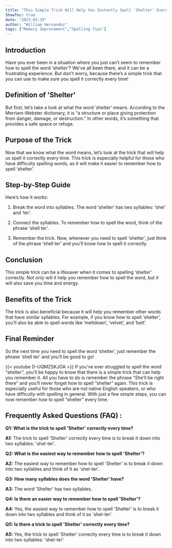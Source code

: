 ```yaml
---
title: "This Simple Trick Will Help You Instantly Spell 'Shelter' Every Time!"
ShowToc: true 
date: "2023-03-29"
author: "William Hernandez" 
tags: ["Memory Improvement","Spelling Tips"]
---
```

## Introduction
Have you ever been in a situation where you just can’t seem to remember how to spell the word ‘shelter’? We’ve all been there, and it can be a frustrating experience. But don’t worry, because there’s a simple trick that you can use to make sure you spell it correctly every time!

## Definition of 'Shelter'
But first, let’s take a look at what the word ‘shelter’ means. According to the Merriam-Webster dictionary, it is “a structure or place giving protection from danger, damage, or destruction.” In other words, it’s something that provides a safe space or refuge.

## Purpose of the Trick
Now that we know what the word means, let’s look at the trick that will help us spell it correctly every time. This trick is especially helpful for those who have difficulty spelling words, as it will make it easier to remember how to spell ‘shelter’.

## Step-by-Step Guide
Here’s how it works:

1. Break the word into syllables. The word ‘shelter’ has two syllables: ‘shel’ and ‘ter’.

2. Connect the syllables. To remember how to spell the word, think of the phrase ‘shell ter’.

3. Remember the trick. Now, whenever you need to spell ‘shelter’, just think of the phrase ‘shell ter’ and you’ll know how to spell it correctly.

## Conclusion
This simple trick can be a lifesaver when it comes to spelling ‘shelter’ correctly. Not only will it help you remember how to spell the word, but it will also save you time and energy.

## Benefits of the Trick
The trick is also beneficial because it will help you remember other words that have similar syllables. For example, if you know how to spell ‘shelter’, you’ll also be able to spell words like ‘meltdown’, ‘velvet’, and ‘belt’.

## Final Reminder
So the next time you need to spell the word ‘shelter’, just remember the phrase ‘shell ter’ and you’ll be good to go!

{{< youtube D-UQMZSKJOA >}} 
If you’ve ever struggled to spell the word “shelter”, you’ll be happy to know that there is a simple trick that can help you remember it. All you have to do is remember the phrase “She’ll be right there” and you’ll never forget how to spell “shelter” again. This trick is especially useful for those who are not native English speakers, or who have difficulty with spelling in general. With just a few simple steps, you can now remember how to spell “shelter” every time.

## Frequently Asked Questions (FAQ) :
**Q1: What is the trick to spell 'Shelter' correctly every time?**

**A1:** The trick to spell 'Shelter' correctly every time is to break it down into two syllables: 'shel-ter'.

**Q2: What is the easiest way to remember how to spell 'Shelter'?**

**A2:** The easiest way to remember how to spell 'Shelter' is to break it down into two syllables and think of it as 'shel-ter'.

**Q3: How many syllables does the word 'Shelter' have?**

**A3:** The word 'Shelter' has two syllables.

**Q4: Is there an easier way to remember how to spell 'Shelter'?**

**A4:** Yes, the easiest way to remember how to spell 'Shelter' is to break it down into two syllables and think of it as 'shel-ter'.

**Q5: Is there a trick to spell 'Shelter' correctly every time?**

**A5:** Yes, the trick to spell 'Shelter' correctly every time is to break it down into two syllables: 'shel-ter'.






